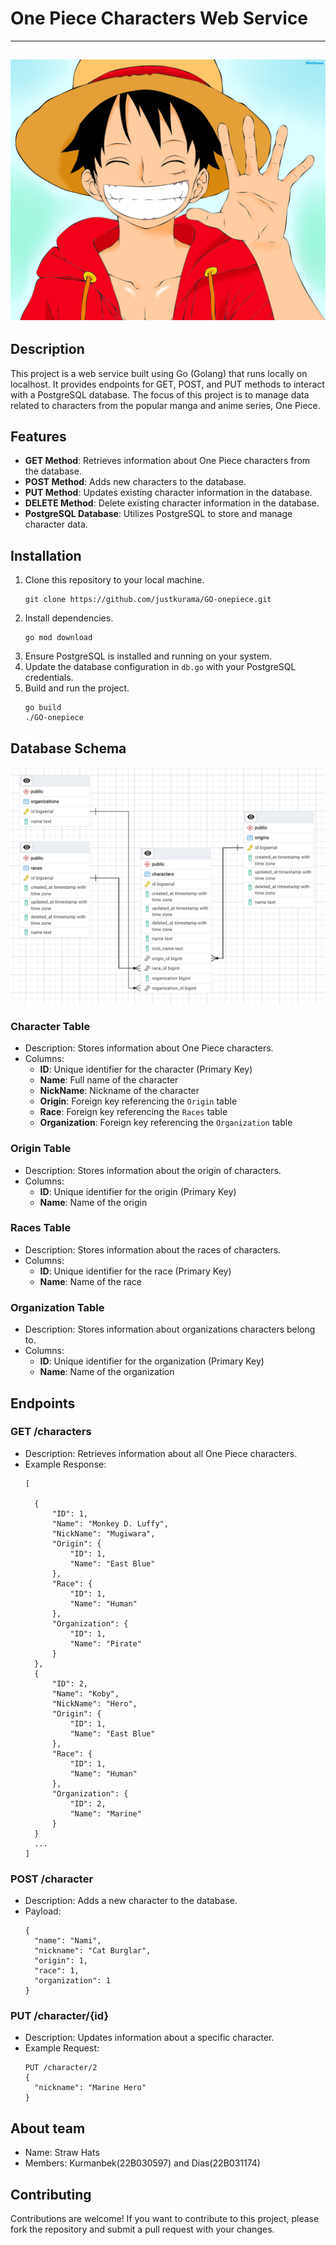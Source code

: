 
# One Piece Characters Web Service

---
![Hello](internal/image/luffy.jpg)
---


## Description
This project is a web service built using Go (Golang) that runs locally on localhost. It provides endpoints for GET, POST, and PUT methods to interact with a PostgreSQL database. The focus of this project is to manage data related to characters from the popular manga and anime series, One Piece.

## Features
- **GET Method**: Retrieves information about One Piece characters from the database.
- **POST Method**: Adds new characters to the database.
- **PUT Method**: Updates existing character information in the database.
- **DELETE Method**: Delete existing character information in the database.
- **PostgreSQL Database**: Utilizes PostgreSQL to store and manage character data.

## Installation
1. Clone this repository to your local machine.
   ```
   git clone https://github.com/justkurama/GO-onepiece.git
   ```
2. Install dependencies.
   ```
   go mod download
   ```
3. Ensure PostgreSQL is installed and running on your system.
4. Update the database configuration in `db.go` with your PostgreSQL credentials.
5. Build and run the project.
   ```
   go build
   ./GO-onepiece
   ```

## Database Schema

![Table](internal/image/table.png)

### Character Table
- Description: Stores information about One Piece characters.
- Columns:
  - **ID**: Unique identifier for the character (Primary Key)
  - **Name**: Full name of the character
  - **NickName**: Nickname of the character
  - **Origin**: Foreign key referencing the `Origin` table
  - **Race**: Foreign key referencing the `Races` table
  - **Organization**: Foreign key referencing the `Organization` table

### Origin Table
- Description: Stores information about the origin of characters.
- Columns:
  - **ID**: Unique identifier for the origin (Primary Key)
  - **Name**: Name of the origin

### Races Table
- Description: Stores information about the races of characters.
- Columns:
  - **ID**: Unique identifier for the race (Primary Key)
  - **Name**: Name of the race

### Organization Table
- Description: Stores information about organizations characters belong to.
- Columns:
  - **ID**: Unique identifier for the organization (Primary Key)
  - **Name**: Name of the organization

## Endpoints

### GET /characters
- Description: Retrieves information about all One Piece characters.
- Example Response:
  ```
  [
    
    {
        "ID": 1,
        "Name": "Monkey D. Luffy",
        "NickName": "Mugiwara",
        "Origin": {
            "ID": 1,
            "Name": "East Blue"
        },
        "Race": {
            "ID": 1,
            "Name": "Human"
        },
        "Organization": {
            "ID": 1,
            "Name": "Pirate"
        }
    },
    {
        "ID": 2,
        "Name": "Koby",
        "NickName": "Hero",
        "Origin": {
            "ID": 1,
            "Name": "East Blue"
        },
        "Race": {
            "ID": 1,
            "Name": "Human"
        },
        "Organization": {
            "ID": 2,
            "Name": "Marine"
        }
    }
    ...
  ]
  ```

### POST /character
- Description: Adds a new character to the database.
- Payload:
  ```
  {
    "name": "Nami",
    "nickname": "Cat Burglar",
    "origin": 1,
    "race": 1,
    "organization": 1
  }
  ```

### PUT /character/{id}
- Description: Updates information about a specific character.
- Example Request:
  ```
  PUT /character/2
  {
    "nickname": "Marine Hero"
  }
  ```

## About team
- Name: Straw Hats
- Members: Kurmanbek(22B030597) and Dias(22B031174)

## Contributing
Contributions are welcome! If you want to contribute to this project, please fork the repository and submit a pull request with your changes.

